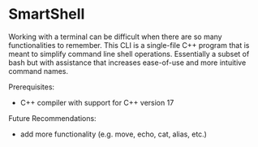 # SmartShell

Working with a terminal can be difficult when there are so many functionalities to remember.
This CLI is a single-file C++ program that is meant to simplify command line shell operations.
Essentially a subset of bash but with assistance that increases ease-of-use and more intuitive command names.

Prerequisites:
- C++ compiler with support for C++ version 17

Future Recommendations:
- add more functionality (e.g. move, echo, cat, alias, etc.)
